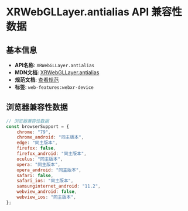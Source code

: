 # XRWebGLLayer.antialias API 兼容性数据

## 基本信息

- **API名称**: `XRWebGLLayer.antialias`
- **MDN文档**: [XRWebGLLayer.antialias](https://developer.mozilla.org/docs/Web/API/XRWebGLLayer/antialias)
- **规范文档**: [查看规范](https://immersive-web.github.io/webxr/#dom-xrwebgllayer-antialias)
- **标签**: `web-features:webxr-device`

## 浏览器兼容性数据

```javascript
// 浏览器兼容性数据
const browserSupport = {
    chrome: "79",
    chrome_android: "同主版本",
    edge: "同主版本",
    firefox: false,
    firefox_android: "同主版本",
    oculus: "同主版本",
    opera: "同主版本",
    opera_android: "同主版本",
    safari: false,
    safari_ios: "同主版本",
    samsunginternet_android: "11.2",
    webview_android: false,
    webview_ios: "同主版本",
};

```

